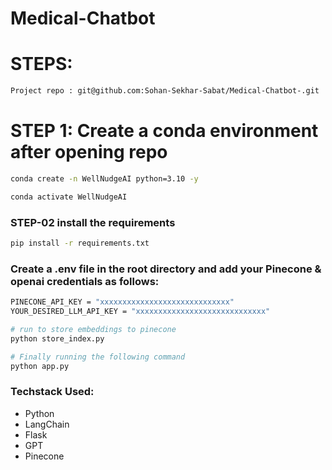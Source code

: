 # Medical-Chatbot

# STEPS:

```bash
Project repo : git@github.com:Sohan-Sekhar-Sabat/Medical-Chatbot-.git 
```

# STEP 1: Create a conda environment after opening repo

```bash
conda create -n WellNudgeAI python=3.10 -y
```

```bash
conda activate WellNudgeAI 
```

### STEP-02 install the requirements
```bash
pip install -r requirements.txt
```

### Create a .env file in the root directory and add your Pinecone & openai credentials as follows:
```bash
PINECONE_API_KEY = "xxxxxxxxxxxxxxxxxxxxxxxxxxxxx"
YOUR_DESIRED_LLM_API_KEY = "xxxxxxxxxxxxxxxxxxxxxxxxxxxxx"
```

```bash
# run to store embeddings to pinecone
python store_index.py
```

```bash
# Finally running the following command
python app.py
```

### Techstack Used:
- Python
- LangChain
- Flask
- GPT
- Pinecone
